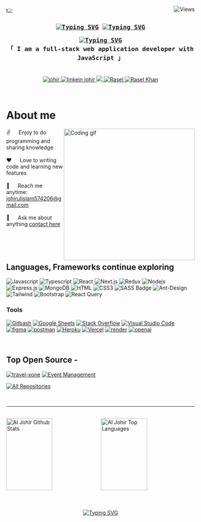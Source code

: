 <!-- <h2 align="center">
  Welcome to Al Siam World!
  <img src="https://media.giphy.com/media/hvRJCLFzcasrR4ia7z/giphy.gif" width="28">
</h2> -->

<!-- <p align="center">
  <a href="https://github.com/alsiam"><img src="https://readme-typing-svg.herokuapp.com/?lines=Self%20Taught%20Programmer;Front%20End%20Developer;1.5%2B%20years%20of%20coding%20experience;Always%20learning%20new%20things&center=true&width=380&height=45"></a>
</p> -->

<a href="https://www.linkedin.com/in/johirul-islam99/"><img align="right" alt="Views" title="GitHub profile views" src="https://komarev.com/ghpvc/?username=Johirul-islam-6&label=Profile%20Views&color=red&style=for-the-badge"/></a>

[👉](https://johir-portfolio.web.app/)

<!-- Intro  -->
<h3 align="center">
        <samp> <a href="https://git.io/typing-svg"><img src="https://readme-typing-svg.demolab.com?font=Fira+Code&weight=700&size=16&duration=3000&pause=70000&color=FFFFFF&center=true&width=120&height=23&lines=%3E+Hey+There!%2C" alt="Typing SVG" /></a>
        <a href="https://git.io/typing-svg"><img src="https://readme-typing-svg.demolab.com?font=Fira+Code&weight=700&size=16&duration=3000&pause=3000&color=FE428E&center=true&width=189&height=23&lines=I'm+Johirul+Islam.;+I'm+from++Bangladesh.+" alt="Typing SVG" /></a>
        </samp>
        <p align="center"> 
  <samp>
    <a href="https://git.io/typing-svg"><img src="https://readme-typing-svg.demolab.com?font=Fira+Code&weight=500&size=11&duration=3000&pause=70000&color=2F81F7&center=true&width=240&height=15&lines=++++2+years+coding+Experience.+%E3%80%8D" alt="Typing SVG" /></a>
    <br>
    「 I am a full-stack web application developer with <b>JavaScript</b> 」 
    <br>
    <br>
  </samp>
</p>
</h4>

<p align="center">
 <a href="https://johir-portfolio.web.app/" target="blank">
  <img src="https://img.shields.io/badge/Website-DC143C?style=for-the-badge&logo=medium&logoColor=white" alt="johir" />
 </a>
 <a href="https://www.linkedin.com/in/johirul-islam99/" target="_blank">
  <img src="https://img.shields.io/badge/LinkedIn-0077B5?style=for-the-badge&logo=linkedin&logoColor=white" alt="linkein johir"/>
 </a>
 <!-- <a href="https://dev.to/alsiam" target="_blank">
  <img src="https://img.shields.io/badge/dev.to-0A0A0A?style=for-the-badge&logo=dev.to&logoColor=white" alt="alsiam" />
 </a> -->
 <a href="https://twitter.com/Masti50678584" target="_blank">
  <img src="https://img.shields.io/badge/Twitter-1DA1F2?style=for-the-badge&logo=twitter&logoColor=white" />
 </a>
 <a href="https://www.instagram.com/mr.raselkhan100/" target="_blank">
  <img src="https://img.shields.io/badge/Instagram-fe4164?style=for-the-badge&logo=instagram&logoColor=white" alt="Rasel" />
 </a> 
 <a href="https://www.facebook.com/rasel2023boss" target="_blank">
  <img src="https://img.shields.io/badge/Facebook-20BEFF?&style=for-the-badge&logo=facebook&logoColor=white" alt="Rasel Khan"  />
  </a> 
</p>
<br />

<!-- About Section -->

# About me

<p>
 <img align="right" width="350" src="https://media.tenor.com/NOYF3f82b_gAAAAC/programmer.gif" alt="Coding gif" />
  
 ✌️ &emsp; Enjoy to do programming and sharing knowledge <br/><br/>
 ❤️ &emsp; Love to writing code and learning new features<br/><br/>
 📧 &emsp; Reach me anytime: johirulislam574206@gmail.com<br/><br/>
 💬 &emsp; Ask me about anything [contact here](https://johir-portfolio.web.app/contact)

</p>

<br/>
<br/>
<br/>

## Languages, Frameworks continue exploring

![Javascript](https://img.shields.io/badge/Javascript-F0DB4F?style=for-the-badge&labelColor=black&logo=javascript&logoColor=F0DB4F)
![Typescript](https://img.shields.io/badge/Typescript-007acc?style=for-the-badge&labelColor=black&logo=typescript&logoColor=007acc)
![React](https://img.shields.io/badge/-React-61DBFB?style=for-the-badge&labelColor=black&logo=react&logoColor=61DBFB)
![Next.js](https://img.shields.io/badge/next.js-000000?style=for-the-badge&logo=nextdotjs&logoColor=white)
![Redux](https://img.shields.io/badge/Redux-593D88?style=for-the-badge&logo=redux&logoColor=white)
![Nodejs](https://img.shields.io/badge/Nodejs-3C873A?style=for-the-badge&labelColor=black&logo=node.js&logoColor=3C873A)
![Express.js](https://img.shields.io/badge/Express.js-000000?style=for-the-badge&logo=express&logoColor=white)
![MongoDB](https://img.shields.io/badge/MongoDB-4EA94B?style=for-the-badge&logo=mongodb&logoColor=white)
![HTML](https://img.shields.io/badge/HTML5-E34F26?style=for-the-badge&logo=html5&logoColor=white)
![CSS3](https://img.shields.io/badge/CSS3-1572B6?style=for-the-badge&logo=css3&logoColor=white)
![SASS Badge](https://img.shields.io/badge/Sass-CC6699?style=for-the-badge&logo=sass&logoColor=white)
![Ant-Design](https://img.shields.io/badge/AntDesign-0170FE?style=for-the-badge&logo=antdesign&logoColor=white)
![Tailwind](https://img.shields.io/badge/Tailwind_CSS-092749?style=for-the-badge&logo=tailwindcss&logoColor=06B6D4&labelColor=000000)
![Bootstrap](https://img.shields.io/badge/Bootstrap-563D7C?style=for-the-badge&logo=bootstrap&logoColor=white)
![React Query](https://img.shields.io/badge/-React_Query-FF4154?style=for-the-badge&logo=react%20query&logoColor=white)


### Tools

<a href="#"><img alt="Gitbash" src="https://img.shields.io/badge/Gitbash-DD1100.svg?logo=github&logoColor=white"></a>
<a href="#"><img alt="Google Sheets" src="https://img.shields.io/badge/Google%20Sheets-34A853.svg?logo=google%20sheets&logoColor=white"></a>
<a href="#"><img alt="Stack Overflow" src="https://img.shields.io/badge/-Stack%20Overflow-FE7A16?logo=stack-overflow&logoColor=white"></a>
<a href="#"><img alt="Visual Studio Code" src="https://img.shields.io/badge/Visual%20Studio%20Code-0078d7.svg?logo=visual-studio-code&logoColor=white"></a>
<a href="#"><img alt="figma" src="https://img.shields.io/badge/Figma-purple.svg?logo=figma"></a>
<a href="#"><img alt="postman" src="https://img.shields.io/badge/Postman-orange.svg?logo=postman&logoColor=red"></a>
<a href="#"><img alt="Heroku" src="https://img.shields.io/badge/Heroku-430098.svg?logo=heroku&logoColor=white"></a>
<a href="#"><img alt="Vercel" src="https://img.shields.io/badge/Vercel-000000.svg?logo=vercel&logoColor=white"></a>
<a href="#"><img alt="render" src="https://img.shields.io/badge/Render-grey.svg?logo=render"></a>
<a href="#"><img alt="openai" src="https://img.shields.io/badge/OpenAI-blue.svg?logo=openai"></a>

<br/>

## Top Open Source -

[![travel-xone](https://github-readme-stats.vercel.app/api/pin/?username=alsiam&repo=web-projects&border_color=7F3FBF&bg_color=0D1117&title_color=C9D1D9&text_color=8B949E&icon_color=7F3FBF)](https://github.com/Johirul-islam-6/travel-xone-client.git)
[![Event Management](https://github-readme-stats.vercel.app/api/pin/?username=alsiam&repo=al-folio&border_color=7F3FBF&bg_color=0D1117&title_color=C9D1D9&text_color=8B949E&icon_color=7F3FBF)](https://github.com/Johirul-islam-6/event-management-client.git)
<br/>

<p align="left">
  <a href="https://github.com/Johirul-islam-6?tab=repositories" target="_blank"><img alt="All Repositories" title="All Repositories" src="https://img.shields.io/badge/-All%20Repos-2962FF?style=for-the-badge&logo=koding&logoColor=white"/></a>
</p>

<br/>
<hr/>
<br/>

<a> 
    <a href="https://github.com/Johirul-islam-6"><img alt="Al Johir Github Stats" src="https://github-readme-streak-stats.herokuapp.com/?user=alsiam&theme=radical&border=7F3FBF&background=0D1117" height="192px" width="49.5%"/></a>
  <a href="https://github.com/Johirul-islam-6"><img alt="Al Johir Top Languages" src="https://denvercoder1-github-readme-stats.vercel.app/api/top-langs/?username=alsiam&langs_count=8&layout=compact&theme=react&border_color=7F3FBF&bg_color=0D1117&title_color=F85D7F&icon_color=F8D866" height="192px" width="49.5%"/></a>
  <br/>
</a>
 <br/> <br/> 
<p align="center">
  <a href="https://git.io/typing-svg"><img src="https://readme-typing-svg.demolab.com?font=Fira+Code&weight=500&size=16&duration=3000&pause=10000&color=F72CE5&center=true&width=240&height=22&lines=Thake+you+Sir+%F0%9F%A5%B0+%E3%80%8D" alt="Typing SVG" /></a>
</p>
<br/>
